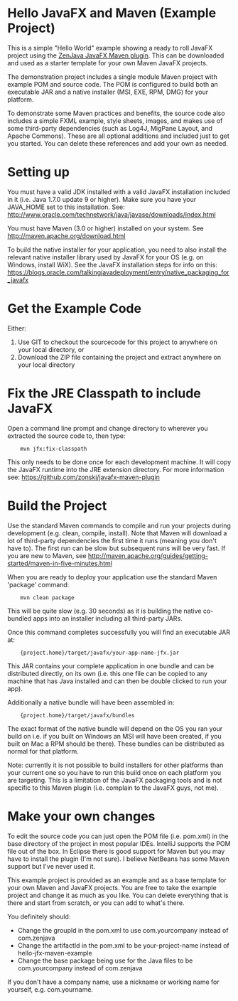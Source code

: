 Hello JavaFX and Maven (Example Project)
=========================================

This is a simple "Hello World" example showing a ready to roll JavaFX project using the 
<a href="https://github.com/zonski/javafx-maven-plugin">ZenJava JavaFX Maven plugin</a>. This can be downloaded 
and used as a starter template for your own Maven JavaFX projects.

The demonstration project includes a single module Maven project with example POM and source code. The POM is 
configured to build both an executable JAR and a native installer (MSI, EXE, RPM, DMG) for your platform. 

To demonstrate some Maven practices and benefits, the source code also includes a simple FXML example, style sheets, 
images, and makes use of some third-party dependencies (such as Log4J, MigPane Layout, and Apache Commons). These 
are all optional additions and included just to get you started. You can delete these references and add your own 
as needed. 


Setting up
=========================================

You must have a valid JDK installed with a valid JavaFX installation included in it (i.e. Java 1.7.0 update 9 or 
higher). Make sure you have your JAVA_HOME set to this installation. See: http://www.oracle.com/technetwork/java/javase/downloads/index.html

You must have Maven (3.0 or higher) installed on your system. See http://maven.apache.org/download.html

To build the native installer for your application, you need to also install the relevant native installer library 
used by JavaFX for your OS (e.g. on Windows, install WiX). See the JavaFX installation steps for info on 
this: https://blogs.oracle.com/talkingjavadeployment/entry/native_packaging_for_javafx


Get the Example Code
=========================================

Either: 

1. Use GIT to checkout the sourcecode for this project to anywhere on your local directory, or  
2. Download the ZIP file containing the project and extract anywhere on your local directory


Fix the JRE Classpath to include JavaFX 
=========================================

Open a command line prompt and change directory to wherever you extracted the source code to, then type: 

```
    mvn jfx:fix-classpath
```

This only needs to be done once for each development machine. It will copy the JavaFX runtime into the JRE extension
directory. For more information see: https://github.com/zonski/javafx-maven-plugin


Build the Project 
=========================================

Use the standard Maven commands to compile and run your projects during development (e.g. clean, compile, install). Note
that Maven will download a lot of third-party dependencies the first time it runs (meaning you don't have to). The first
run can be slow but subsequent runs will be very fast. If you are new to Maven, see 
http://maven.apache.org/guides/getting-started/maven-in-five-minutes.html

When you are ready to deploy your application use the standard Maven 'package' command: 

```
    mvn clean package
```

This will be quite slow (e.g. 30 seconds) as it is building the native co-bundled apps into an installer including all 
third-party JARs.

Once this command completes successfully you will find an executable JAR at: 

```
    {project.home}/target/javafx/your-app-name-jfx.jar
```

This JAR contains your complete application in one bundle and can be distributed directly, on its own (i.e. this one file
can be copied to any machine that has Java installed and can then be double clicked to run your app).

Additionally a native bundle will have been assembled in: 

```
    {project.home}/target/javafx/bundles
```

The exact format of the native bundle will depend on the OS you ran your build on i.e. if you built on Windows an MSI
will have been created, if you built on Mac a RPM should be there). These bundles can be distributed as normal for that
platform. 

Note: currently it is not possible to build installers for other platforms than your current one so you have to run this
build once on each platform you are targeting. This is a limitation of the JavaFX packaging tools and is not specific 
to this Maven plugin (i.e. complain to the JavaFX guys, not me). 


Make your own changes 
=========================================

To edit the source code you can just open the POM file (i.e. pom.xml) in the base directory of the project in most
popular IDEs. IntelliJ supports the POM file out of the box. In Eclipse there is good support for Maven but you may
have to install the plugin (I'm not sure). I believe NetBeans has some Maven support but I've never used it.

This example project is provided as an example and as a base template for your own Maven and JavaFX projects. You are
free to take the example project and change it as much as you like. You can delete everything that is there and start
from scratch, or you can add to what's there. 

You definitely should: 

* Change the groupId in the pom.xml to use com.yourcompany instead of com.zenjava
* Change the artifactId in the pom.xml to be your-project-name instead of hello-jfx-maven-example
* Change the base package being use for the Java files to be com.yourcompany instead of com.zenjava

If you don't have a company name, use a nickname or working name for yourself, e.g. com.yourname.




